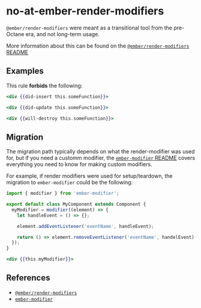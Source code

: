 # no-at-ember-render-modifiers

`@ember/render-modifiers` were meant as a transitional tool from the pre-Octane era, and not long-term usage.

More information about this can be found on the [`@ember/render-modifiers` README](https://github.com/emberjs/ember-render-modifiers#when-to-use-these-modifiers-and-when-not-to-use-them)

## Examples

This rule **forbids** the following:

```hbs
<div {{did-insert this.someFunction}}>
```

```hbs
<div {{did-update this.someFunction}}>
```

```hbs
<div {{will-destroy this.someFunction}}>
```

## Migration

The migration path typically depends on what the render-modifier was used for, but if you need a customm modifier, the [`ember-modifier` README](https://github.com/ember-modifier/ember-modifier) covers everything you need to know for making custom modifiers.

For example, if render modifiers were used for setup/teardown, the migration to `ember-modifier` could be the following:

```js
import { modifier } from 'ember-modifier';

export default class MyComponent extends Component {
  myModifier = modifier((element) => {
    let handleEvent = () => {};

    element.addEventListener('eventName', handleEvent);

    return () => element.removeEventListener('eventName', handelEvent);
  });
}
```

```hbs
<div {{this.myModifier}}>
```

## References

- [`@ember/render-modifiers`](https://github.com/emberjs/ember-render-modifiers)
- [`ember-modifier`](https://github.com/ember-modifier/ember-modifier)
